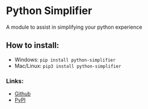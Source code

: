 # Python Simplifier

A module to assist in simplifying your python experience

## How to install:
* Windows: `pip install python-simplifier`
* Mac/Linux: `pip3 install python-simplifier`


### Links:
* [Github](https://github.com/ametsch/python-simplifier)
* [PyPI](https://pypi.org/project/python-simplifier/)
